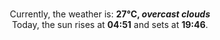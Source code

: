 <p  align="center"><br/>Currently, the weather is: <b> 27°C, <i>overcast clouds</i></b></br>Today, the sun rises at <b>04:51</b> and sets at <b>19:46</b>.</p>